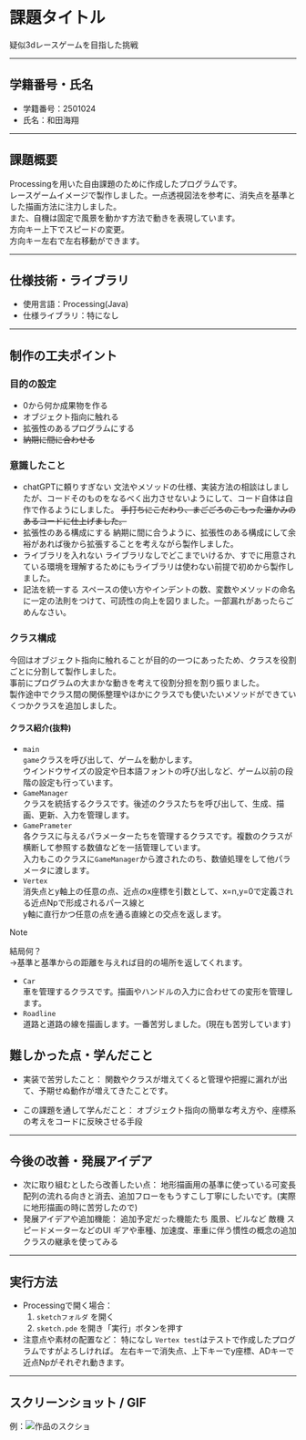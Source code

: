 # 課題タイトル <br>
疑似3dレースゲームを目指した挑戦<br>
***
## 学籍番号・氏名<br>
- 学籍番号：2501024<br>
- 氏名：和田海翔<br>
***
## 課題概要<br>
Processingを用いた自由課題のために作成したプログラムです。<br>
レースゲームイメージで製作しました。一点透視図法を参考に、消失点を基準とした描画方法に注力しました。<br>
また、自機は固定で風景を動かす方法で動きを表現しています。<br>
方向キー上下でスピードの変更。<br>
方向キー左右で左右移動ができます。<br>
***
## 仕様技術・ライブラリ
- 使用言語：Processing(Java)<br>
- 仕様ライブラリ：特になし
***
## 制作の工夫ポイント
### 目的の設定<br>
- 0から何か成果物を作る<br>
- オブジェクト指向に触れる<br>
- 拡張性のあるプログラムにする<br>
- ~~納期に間に合わせる~~<br>
### 意識したこと<br>
- chatGPTに頼りすぎない
  文法やメソッドの仕様、実装方法の相談はしましたが、コードそのものをなるべく出力させないようにして、コード自体は自作で作るようにしました。
  ~~手打ちにこだわり、まごごろのこもった温かみのあるコードに仕上げました。~~
- 拡張性のある構成にする
  納期に間に合うように、拡張性のある構成にして余裕があれば後から拡張することを考えながら製作しました。
- ライブラリを入れない
  ライブラリなしでどこまでいけるか、すでに用意されている環境を理解するためにもライブラリは使わない前提で初めから製作しました。
- 記法を統一する
  スペースの使い方やインデントの数、変数やメソッドの命名に一定の法則をつけて、可読性の向上を図りました。一部漏れがあったらごめんなさい。
### クラス構成<br>
今回はオブジェクト指向に触れることが目的の一つにあったため、クラスを役割ごとに分割して製作しました。<br>
事前にプログラムの大まかな動きを考えて役割分担を割り振りました。<br>
製作途中でクラス間の関係整理やほかにクラスでも使いたいメソッドができていくつかクラスを追加しました。
#### クラス紹介(抜粋)<br>
- `main`<br>
`game`クラスを呼び出して、ゲームを動かします。<br>
ウインドウサイズの設定や日本語フォントの呼び出しなど、ゲーム以前の段階の設定も行っています。<br>
- `GameManager`<br>
クラスを統括するクラスです。後述のクラスたちを呼び出して、生成、描画、更新、入力を管理します。<br>
- `GamePrameter`<br>
各クラスに与えるパラメーターたちを管理するクラスです。複数のクラスが横断して参照する数値などを一括管理しています。<br>
入力もこのクラスに`GameManager`から渡されたのち、数値処理をして他パラメータに渡します。<br>
- `Vertex`<br>
消失点とy軸上の任意の点、近点のx座標を引数として、x=n,y=0で定義される近点Npで形成されるパース線と<br>
y軸に直行かつ任意の点を通る直線との交点を返します。<br>

> [!NOTE]
> 結局何？<br>
> →基準と基準からの距離を与えれば目的の場所を返してくれます。

- `Car`<br>
車を管理するクラスです。描画やハンドルの入力に合わせての変形を管理します。<br>
- `Roadline`<br>
道路と道路の線を描画します。一番苦労しました。(現在も苦労しています)<br>



## 難しかった点・学んだこと
- 実装で苦労したこと：
  関数やクラスが増えてくると管理や把握に漏れが出て、予期せぬ動作が増えてきたことです。
  
- この課題を通して学んだこと：
  オブジェクト指向の簡単な考え方や、座標系の考えをコードに反映させる手段

---

## 今後の改善・発展アイデア
- 次に取り組むとしたら改善したい点：
  地形描画用の基準に使っている可変長配列の流れる向きと消去、追加フローをもうすこし丁寧にしたいです。(実際に地形描画の時に苦労したので)
- 発展アイデアや追加機能：
  追加予定だった機能たち
  風景、ビルなど
  敵機
  スピードメーターなどのUI
  ギアや車種、加速度、車重に伴う慣性の概念の追加
  クラスの継承を使ってみる

---

## 実行方法
- Processingで開く場合：
  1. `sketchフォルダ` を開く
  2. `sketch.pde` を開き「実行」ボタンを押す
- 注意点や素材の配置など：
  特になし
  `Vertex test`はテストで作成したプログラムですがよろしければ。
  左右キーで消失点、上下キーでy座標、ADキーで近点Npがそれぞれ動きます。
---

## スクリーンショット / GIF
例：![作品のスクショ](images/スクリーンショット2025-09-25140424.png)

